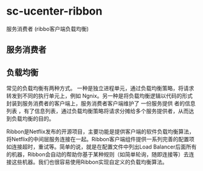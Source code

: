 # sc-ucenter-ribbon 
服务消费者 (ribbo客户端负载均衡)
## 服务消费者 


## 负载均衡 
常见的负载均衡有两种方式。 一种是独立进程单元，通过负载均衡策略，将请求转发到不同的执行单元上，例如 Ngnix。另一种是将负载均衡逻辑以代码的形式封装到服务消费者的客户端上，服务消费者客户端维护了 一份服务提供
者的信息列表 ，有了信息列表，通过负载均衡策略将请求分摊给多个服务提供者，从而达到负载均衡的目的。

Ribbon是Netflix发布的开源项目，主要功能是提供客户端的软件负载均衡算法，将Netflix的中间层服务连接在一起。Ribbon客户端组件提供一系列完善的配置项如连接超时，重试等。简单的说，就是在配置文件中列出Load Balancer后面所有的机器，Ribbon会自动的帮助你基于某种规则（如简单轮询，随即连接等）去连接这些机器。我们也很容易使用Ribbon实现自定义的负载均衡算法。

